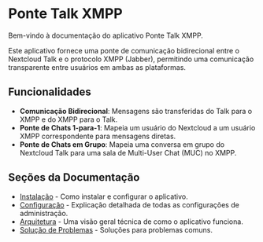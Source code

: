 # Ponte Talk XMPP

Bem-vindo à documentação do aplicativo Ponte Talk XMPP.

Este aplicativo fornece uma ponte de comunicação bidirecional entre o Nextcloud Talk e o protocolo XMPP (Jabber), permitindo uma comunicação transparente entre usuários em ambas as plataformas.

## Funcionalidades

- **Comunicação Bidirecional**: Mensagens são transferidas do Talk para o XMPP e do XMPP para o Talk.
- **Ponte de Chats 1-para-1**: Mapeia um usuário do Nextcloud a um usuário XMPP correspondente para mensagens diretas.
- **Ponte de Chats em Grupo**: Mapeia uma conversa em grupo do Nextcloud Talk para uma sala de Multi-User Chat (MUC) no XMPP.

## Seções da Documentação

*   [Instalação](installation.md) - Como instalar e configurar o aplicativo.
*   [Configuração](configuration.md) - Explicação detalhada de todas as configurações de administração.
*   [Arquitetura](architecture.md) - Uma visão geral técnica de como o aplicativo funciona.
*   [Solução de Problemas](troubleshooting.md) - Soluções para problemas comuns.
